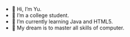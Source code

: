 - 👋 Hi, I’m Yu.
- 👀 I’m a college student.
- 🌱 I’m currently learning Java and HTML5.
- 💞️ My dream is to master all skills of computer.

<!---
YuChen4128/YuChen4128 is a ✨ special ✨ repository because its `README.md` (this file) appears on your GitHub profile.
You can click the Preview link to take a look at your changes.
--->
